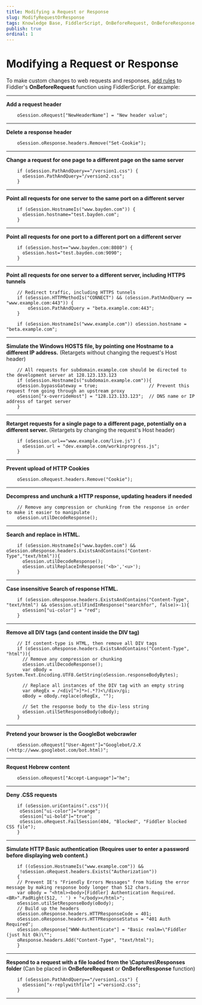 ```yaml
---
title: Modifying a Request or Response
slug: ModifyRequestOrResponse
tags: Knowledge Base, FiddlerScript, OnBeforeRequest, OnBeforeResponse, modify header, redirect, cookies, find and replace, div, css, authentication
publish: true
ordinal: 1
---
```


Modifying a Request or Response
===============================

To make custom changes to web requests and responses, [add rules][1] to Fiddler's **OnBeforeRequest** function using FiddlerScript. For example:

* * *

**Add a request header**

		oSession.oRequest["NewHeaderName"] = "New header value";

* * *

**Delete a response header**

		oSession.oResponse.headers.Remove("Set-Cookie");

* * *

**Change a request for one page to a different page on the same server**

		if (oSession.PathAndQuery=="/version1.css") {
		  oSession.PathAndQuery="/version2.css";
		}

* * *

**Point all requests for one server to the same port on a different server**

		if (oSession.HostnameIs("www.bayden.com")) {
		  oSession.hostname="test.bayden.com";
		}

* * *

**Point all requests for one port to a different port on a different server**

		if (oSession.host=="www.bayden.com:8080") {
		  oSession.host="test.bayden.com:9090";
		}

* * *

**Point all requests for one server to a different server, including HTTPS tunnels**

		// Redirect traffic, including HTTPS tunnels
		if (oSession.HTTPMethodIs("CONNECT") && (oSession.PathAndQuery == "www.example.com:443")) { 
			oSession.PathAndQuery = "beta.example.com:443"; 
		}

		if (oSession.HostnameIs("www.example.com")) oSession.hostname = "beta.example.com"; 

* * *

**Simulate the Windows HOSTS file, by pointing one Hostname to a different IP address.**
(Retargets without changing the request's Host header)

		// All requests for subdomain.example.com should be directed to the development server at 128.123.133.123
		if (oSession.HostnameIs("subdomain.example.com")){
		oSession.bypassGateway = true;                   // Prevent this request from going through an upstream proxy
		oSession["x-overrideHost"] = "128.123.133.123";  // DNS name or IP address of target server
		}

* * *

**Retarget requests for a single page to a different page, potentially on  a different server.**
(Retargets by changing the request's Host header)

		if (oSession.url=="www.example.com/live.js") {
		  oSession.url = "dev.example.com/workinprogress.js";
		}

* * *

**Prevent upload of HTTP Cookies**

		oSession.oRequest.headers.Remove("Cookie");

* * *

**Decompress and unchunk a HTTP response, updating headers if needed**

		// Remove any compression or chunking from the response in order to make it easier to manipulate
		oSession.utilDecodeResponse();

* * *

**Search and replace in HTML.**

		if (oSession.HostnameIs("www.bayden.com") && oSession.oResponse.headers.ExistsAndContains("Content-Type","text/html")){
		  oSession.utilDecodeResponse();
		  oSession.utilReplaceInResponse('<b>','<u>');
		}

* * *

**Case insensitive Search of response HTML.**

		if (oSession.oResponse.headers.ExistsAndContains("Content-Type", "text/html") && oSession.utilFindInResponse("searchfor", false)>-1){
		  oSession["ui-color"] = "red";
		}

* * *

**Remove all DIV tags (and content inside the DIV tag)**

		// If content-type is HTML, then remove all DIV tags
		if (oSession.oResponse.headers.ExistsAndContains("Content-Type", "html")){
		  // Remove any compression or chunking
		  oSession.utilDecodeResponse();
		  var oBody = System.Text.Encoding.UTF8.GetString(oSession.responseBodyBytes);

		  // Replace all instances of the DIV tag with an empty string
		  var oRegEx = /<div[^>]*>(.*?)<\/div>/gi;
		  oBody = oBody.replace(oRegEx, "");

		  // Set the response body to the div-less string
		  oSession.utilSetResponseBody(oBody); 
		}

* * *

**Pretend your browser is the GoogleBot webcrawler**

		oSession.oRequest["User-Agent"]="Googlebot/2.X (+http://www.googlebot.com/bot.html)";

* * *

**Request Hebrew content**

		oSession.oRequest["Accept-Language"]="he";

* * *

**Deny .CSS requests**

		if (oSession.uriContains(".css")){
		 oSession["ui-color"]="orange"; 
		 oSession["ui-bold"]="true";
		 oSession.oRequest.FailSession(404, "Blocked", "Fiddler blocked CSS file");
		}

* * *

**Simulate HTTP Basic authentication  (Requires user to enter a password before displaying web content.)**

		if ((oSession.HostnameIs("www.example.com")) && 
		 !oSession.oRequest.headers.Exists("Authorization")) 
		{
		// Prevent IE's "Friendly Errors Messages" from hiding the error message by making response body longer than 512 chars.
		var oBody = "<html><body>[Fiddler] Authentication Required.<BR>".PadRight(512, ' ') + "</body></html>";
		oSession.utilSetResponseBody(oBody); 
		// Build up the headers
		oSession.oResponse.headers.HTTPResponseCode = 401;
		oSession.oResponse.headers.HTTPResponseStatus = "401 Auth Required";
		oSession.oResponse["WWW-Authenticate"] = "Basic realm=\"Fiddler (just hit Ok)\"";
		oResponse.headers.Add("Content-Type", "text/html");
		}

* * *

**Respond to a request with a file loaded from the \Captures\Responses folder**
(Can be placed in **OnBeforeRequest** or **OnBeforeResponse** function)

		if (oSession.PathAndQuery=="/version1.css") {
		  oSession["x-replywithfile"] ="version2.css";
		}

* * *


[1]: ../../Extend-Fiddler/AddRules